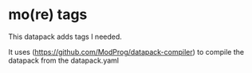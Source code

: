 # mo(re) tags

This datapack adds tags I needed.

It uses (https://github.com/ModProg/datapack-compiler) to compile the datapack
from the datapack.yaml
